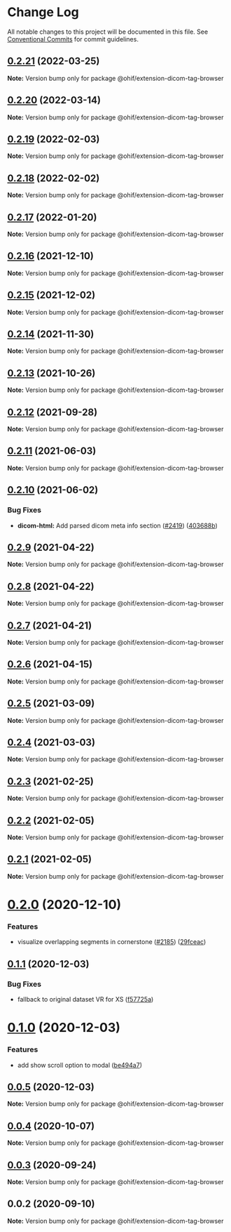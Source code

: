 # Change Log

All notable changes to this project will be documented in this file.
See [Conventional Commits](https://conventionalcommits.org) for commit guidelines.

## [0.2.21](https://github.com/OHIF/Viewers/compare/@ohif/extension-dicom-tag-browser@0.2.20...@ohif/extension-dicom-tag-browser@0.2.21) (2022-03-25)

**Note:** Version bump only for package @ohif/extension-dicom-tag-browser





## [0.2.20](https://github.com/OHIF/Viewers/compare/@ohif/extension-dicom-tag-browser@0.2.19...@ohif/extension-dicom-tag-browser@0.2.20) (2022-03-14)

**Note:** Version bump only for package @ohif/extension-dicom-tag-browser





## [0.2.19](https://github.com/OHIF/Viewers/compare/@ohif/extension-dicom-tag-browser@0.2.18...@ohif/extension-dicom-tag-browser@0.2.19) (2022-02-03)

**Note:** Version bump only for package @ohif/extension-dicom-tag-browser





## [0.2.18](https://github.com/OHIF/Viewers/compare/@ohif/extension-dicom-tag-browser@0.2.17...@ohif/extension-dicom-tag-browser@0.2.18) (2022-02-02)

**Note:** Version bump only for package @ohif/extension-dicom-tag-browser





## [0.2.17](https://github.com/OHIF/Viewers/compare/@ohif/extension-dicom-tag-browser@0.2.16...@ohif/extension-dicom-tag-browser@0.2.17) (2022-01-20)

**Note:** Version bump only for package @ohif/extension-dicom-tag-browser





## [0.2.16](https://github.com/OHIF/Viewers/compare/@ohif/extension-dicom-tag-browser@0.2.15...@ohif/extension-dicom-tag-browser@0.2.16) (2021-12-10)

**Note:** Version bump only for package @ohif/extension-dicom-tag-browser





## [0.2.15](https://github.com/OHIF/Viewers/compare/@ohif/extension-dicom-tag-browser@0.2.14...@ohif/extension-dicom-tag-browser@0.2.15) (2021-12-02)

**Note:** Version bump only for package @ohif/extension-dicom-tag-browser





## [0.2.14](https://github.com/OHIF/Viewers/compare/@ohif/extension-dicom-tag-browser@0.2.13...@ohif/extension-dicom-tag-browser@0.2.14) (2021-11-30)

**Note:** Version bump only for package @ohif/extension-dicom-tag-browser





## [0.2.13](https://github.com/OHIF/Viewers/compare/@ohif/extension-dicom-tag-browser@0.2.12...@ohif/extension-dicom-tag-browser@0.2.13) (2021-10-26)

**Note:** Version bump only for package @ohif/extension-dicom-tag-browser





## [0.2.12](https://github.com/OHIF/Viewers/compare/@ohif/extension-dicom-tag-browser@0.2.11...@ohif/extension-dicom-tag-browser@0.2.12) (2021-09-28)

**Note:** Version bump only for package @ohif/extension-dicom-tag-browser





## [0.2.11](https://github.com/OHIF/Viewers/compare/@ohif/extension-dicom-tag-browser@0.2.10...@ohif/extension-dicom-tag-browser@0.2.11) (2021-06-03)

**Note:** Version bump only for package @ohif/extension-dicom-tag-browser





## [0.2.10](https://github.com/OHIF/Viewers/compare/@ohif/extension-dicom-tag-browser@0.2.9...@ohif/extension-dicom-tag-browser@0.2.10) (2021-06-02)


### Bug Fixes

* **dicom-html:** Add parsed dicom meta info section ([#2419](https://github.com/OHIF/Viewers/issues/2419)) ([403688b](https://github.com/OHIF/Viewers/commit/403688b18c52468fc1101166ec0c1734fb710039))





## [0.2.9](https://github.com/OHIF/Viewers/compare/@ohif/extension-dicom-tag-browser@0.2.8...@ohif/extension-dicom-tag-browser@0.2.9) (2021-04-22)

**Note:** Version bump only for package @ohif/extension-dicom-tag-browser





## [0.2.8](https://github.com/OHIF/Viewers/compare/@ohif/extension-dicom-tag-browser@0.2.7...@ohif/extension-dicom-tag-browser@0.2.8) (2021-04-22)

**Note:** Version bump only for package @ohif/extension-dicom-tag-browser





## [0.2.7](https://github.com/OHIF/Viewers/compare/@ohif/extension-dicom-tag-browser@0.2.6...@ohif/extension-dicom-tag-browser@0.2.7) (2021-04-21)

**Note:** Version bump only for package @ohif/extension-dicom-tag-browser





## [0.2.6](https://github.com/OHIF/Viewers/compare/@ohif/extension-dicom-tag-browser@0.2.5...@ohif/extension-dicom-tag-browser@0.2.6) (2021-04-15)

**Note:** Version bump only for package @ohif/extension-dicom-tag-browser





## [0.2.5](https://github.com/OHIF/Viewers/compare/@ohif/extension-dicom-tag-browser@0.2.4...@ohif/extension-dicom-tag-browser@0.2.5) (2021-03-09)

**Note:** Version bump only for package @ohif/extension-dicom-tag-browser





## [0.2.4](https://github.com/OHIF/Viewers/compare/@ohif/extension-dicom-tag-browser@0.2.3...@ohif/extension-dicom-tag-browser@0.2.4) (2021-03-03)

**Note:** Version bump only for package @ohif/extension-dicom-tag-browser





## [0.2.3](https://github.com/OHIF/Viewers/compare/@ohif/extension-dicom-tag-browser@0.2.2...@ohif/extension-dicom-tag-browser@0.2.3) (2021-02-25)

**Note:** Version bump only for package @ohif/extension-dicom-tag-browser





## [0.2.2](https://github.com/OHIF/Viewers/compare/@ohif/extension-dicom-tag-browser@0.2.1...@ohif/extension-dicom-tag-browser@0.2.2) (2021-02-05)

**Note:** Version bump only for package @ohif/extension-dicom-tag-browser





## [0.2.1](https://github.com/OHIF/Viewers/compare/@ohif/extension-dicom-tag-browser@0.2.0...@ohif/extension-dicom-tag-browser@0.2.1) (2021-02-05)

**Note:** Version bump only for package @ohif/extension-dicom-tag-browser





# [0.2.0](https://github.com/OHIF/Viewers/compare/@ohif/extension-dicom-tag-browser@0.1.1...@ohif/extension-dicom-tag-browser@0.2.0) (2020-12-10)


### Features

* visualize overlapping segments in cornerstone ([#2185](https://github.com/OHIF/Viewers/issues/2185)) ([29fceac](https://github.com/OHIF/Viewers/commit/29fceacee97d51f1952a0f6b574c66596d32c201))





## [0.1.1](https://github.com/OHIF/Viewers/compare/@ohif/extension-dicom-tag-browser@0.1.0...@ohif/extension-dicom-tag-browser@0.1.1) (2020-12-03)


### Bug Fixes

* fallback to original dataset VR for XS ([f57725a](https://github.com/OHIF/Viewers/commit/f57725ac8bfd59ea46ab334a1823882afadefba1))





# [0.1.0](https://github.com/OHIF/Viewers/compare/@ohif/extension-dicom-tag-browser@0.0.5...@ohif/extension-dicom-tag-browser@0.1.0) (2020-12-03)


### Features

* add show scroll option to modal ([be494a7](https://github.com/OHIF/Viewers/commit/be494a7376d15777dbe598289c4ecdb9f48a6a48))





## [0.0.5](https://github.com/OHIF/Viewers/compare/@ohif/extension-dicom-tag-browser@0.0.4...@ohif/extension-dicom-tag-browser@0.0.5) (2020-12-03)

**Note:** Version bump only for package @ohif/extension-dicom-tag-browser





## [0.0.4](https://github.com/OHIF/Viewers/compare/@ohif/extension-dicom-tag-browser@0.0.3...@ohif/extension-dicom-tag-browser@0.0.4) (2020-10-07)

**Note:** Version bump only for package @ohif/extension-dicom-tag-browser





## [0.0.3](https://github.com/OHIF/Viewers/compare/@ohif/extension-dicom-tag-browser@0.0.2...@ohif/extension-dicom-tag-browser@0.0.3) (2020-09-24)

**Note:** Version bump only for package @ohif/extension-dicom-tag-browser





## 0.0.2 (2020-09-10)

**Note:** Version bump only for package @ohif/extension-dicom-tag-browser
